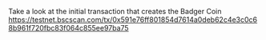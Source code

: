 Take a look at the initial transaction that creates the Badger Coin
https://testnet.bscscan.com/tx/0x591e76ff801854d7614a0deb62c4e3c0c68b961f720fbc83f064c855ee97ba75